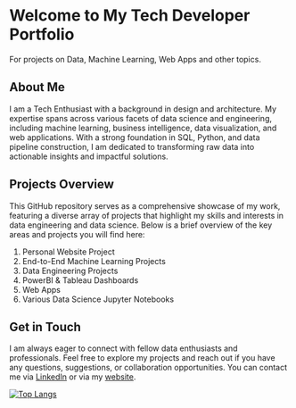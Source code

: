 # Welcome to My Tech Developer Portfolio
For projects on Data, Machine Learning, Web Apps and other topics.

## About Me
I am a Tech Enthusiast with a background in design and architecture. My expertise spans across various facets of data science and engineering, including machine learning, business intelligence, data visualization, and web applications. With a strong foundation in SQL, Python, and data pipeline construction, I am dedicated to transforming raw data into actionable insights and impactful solutions.

## Projects Overview
This GitHub repository serves as a comprehensive showcase of my work, featuring a diverse array of projects that highlight my skills and interests in data engineering and data science. Below is a brief overview of the key areas and projects you will find here:

1. Personal Website Project
2. End-to-End Machine Learning Projects
3. Data Engineering Projects
4. PowerBI & Tableau Dashboards
5. Web Apps
6. Various Data Science Jupyter Notebooks

## Get in Touch
I am always eager to connect with fellow data enthusiasts and professionals. Feel free to explore my projects and reach out if you have any questions, suggestions, or collaboration opportunities. You can contact me via [LinkedIn](https://linkedin.com/in/jbbarc) or via my [website](https://jbrienweb.dev).

[![Top Langs](https://github-readme-stats.vercel.app/api/top-langs/?username=jbgithub22&layout=compact&hide=jupyter%20notebook&theme=dracula)](https://github.com/anuraghazra/github-readme-stats)


<!--
### Hi there 👋

#### 🔭 I’m currently working on Machine Learning projects and getting familiar with datasets from various domains.

#### 🌱 I’m currently learning Python ML Libraries and Back-end Cloud Development.

#### ⚡ Summary of projects I've done:
- TrueNAS Home Server
- OpenSEA NFT Collection
- Ender 3 Pro 3D Printer (Modded)


**jbgithub22/jbgithub22** is a ✨ _special_ ✨ repository because its `README.md` (this file) appears on your GitHub profile.

Here are some ideas to get you started:

- 🔭 I’m currently working on ...
- 🌱 I’m currently learning ...
- 👯 I’m looking to collaborate on ...
- 🤔 I’m looking for help with ...
- 💬 Ask me about ...
- 📫 How to reach me: ...
- 😄 Pronouns: ...
- ⚡ Fun fact: ...
-->
